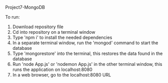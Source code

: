 Project7-MongoDB

To run:

1. Download repository file
2. Cd into repository on a terminal window
3. Type 'npm i' to install the needed dependencies
4. In a separate terminal window, run the 'mongod' command to start the database
5. Type 'mongorestore' into the terminal, this restores the data found in the database
6. Run 'node App.js' or 'nodemon App.js' in the other terminal window, this runs the application on localhost:8080
7. In a web browser, go to the localhost:8080 URL
